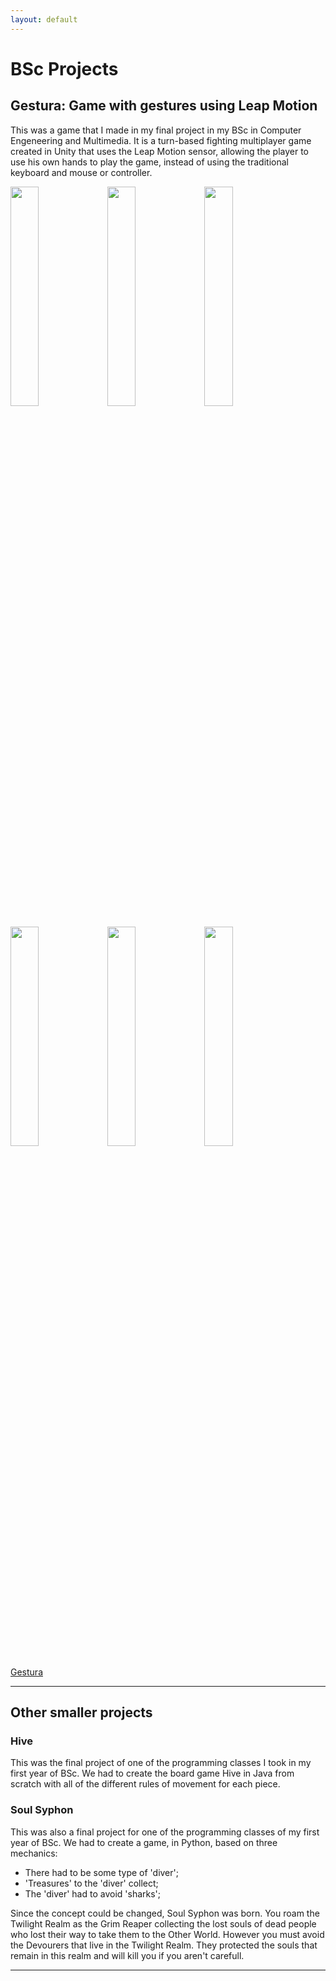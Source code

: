 ```yaml
---
layout: default
---
```


# BSc Projects

## Gestura: Game with gestures using Leap Motion

This was a game that I made in my final project in my BSc in Computer Engeneering and Multimedia. It is a turn-based fighting multiplayer game created in Unity that uses the Leap Motion sensor, allowing the player to use his own hands to play the game, instead of using the traditional keyboard and mouse or controller.

<p align="left">
    <img src="https://github.com/iris-rod/portfolio/blob/master/img/ISEL6.png?raw=true" width="30%"/>
    <img src="https://github.com/iris-rod/portfolio/blob/master/img/ISEL4.png?raw=true" width="30%"/>
    <img src="https://github.com/iris-rod/portfolio/blob/master/img/ISEL5.png?raw=true" width="30%"/>
</p>
<p align="left">
    <img src="https://github.com/iris-rod/portfolio/blob/master/img/ISEL1.png?raw=true" width="30%"/>
    <img src="https://github.com/iris-rod/portfolio/blob/master/img/ISEL2.png?raw=true" width="30%"/>
    <img src="https://github.com/iris-rod/portfolio/blob/master/img/ISEL3.png?raw=true" width="30%"/>
</p>

[Gestura](https://www.youtube.com/watch?v=1hmh2dQ8HH0&feature=youtu.be)

* * *

## Other smaller projects

### Hive
This was the final project of one of the programming classes I took in my first year of BSc. We had to create the board game Hive in Java from scratch with all of the different rules of movement for each piece.
 
### Soul Syphon
This was also a final project for one of the programming classes of my first year of BSc. We had to create a game, in Python, based on three mechanics:
- There had to be some type of 'diver';
- 'Treasures' to the 'diver' collect;
- The 'diver' had to avoid 'sharks';

Since the concept could be changed, Soul Syphon was born. You roam the Twilight Realm as the Grim Reaper collecting the lost souls of dead people who lost their way to take them to the Other World. However you must avoid the Devourers that live in the Twilight Realm. They protected the souls that remain in this realm and will kill you if you aren't carefull.

* * *
